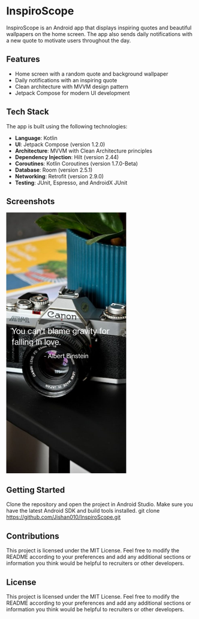 # InspiroScope

InspiroScope is an Android app that displays inspiring quotes and beautiful wallpapers on the home screen. The app also sends daily notifications with a new quote to motivate users throughout the day.

## Features

- Home screen with a random quote and background wallpaper
- Daily notifications with an inspiring quote
- Clean architecture with MVVM design pattern
- Jetpack Compose for modern UI development

## Tech Stack

The app is built using the following technologies:

- **Language**: Kotlin
- **UI**: Jetpack Compose (version 1.2.0)
- **Architecture**: MVVM with Clean Architecture principles
- **Dependency Injection**: Hilt (version 2.44)
- **Coroutines**: Kotlin Coroutines (version 1.7.0-Beta)
- **Database**: Room (version 2.5.1)
- **Networking**: Retrofit (version 2.9.0)
- **Testing**: JUnit, Espresso, and AndroidX JUnit

## Screenshots

<img src="screnshots/home.jpg" width="320">

## Getting Started
Clone the repository and open the project in Android Studio. Make sure you have the latest Android SDK and build tools installed.
git clone https://github.com/Jishan010/InspiroScope.git

## Contributions
This project is licensed under the MIT License.
Feel free to modify the README according to your preferences and add any additional sections or information you think would be helpful to recruiters or other developers.

## License
This project is licensed under the MIT License.
Feel free to modify the README according to your preferences and add any additional sections or information you think would be helpful to recruiters or other developers.
